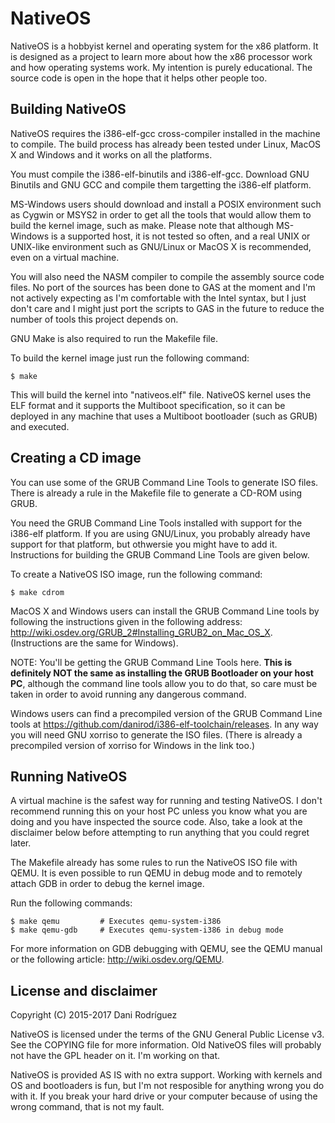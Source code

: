 # NativeOS

NativeOS is a hobbyist kernel and operating system for the x86
platform. It is designed as a project to learn more about how the x86
processor work and how operating systems work. My intention is purely
educational. The source code is open in the hope that it helps other
people too.

## Building NativeOS

NativeOS requires the i386-elf-gcc cross-compiler installed in the
machine to compile. The build process has already been tested under
Linux, MacOS X and Windows and it works on all the platforms.

You must compile the i386-elf-binutils and i386-elf-gcc. Download
GNU Binutils and GNU GCC and compile them targetting the i386-elf
platform.

MS-Windows users should download and install a POSIX environment
such as Cygwin or MSYS2 in order to get all the tools that would
allow them to build the kernel image, such as make. Please note
that although MS-Windows is a supported host, it is not tested
so often, and a real UNIX or UNIX-like environment such as GNU/Linux
or MacOS X is recommended, even on a virtual machine.

You will also need the NASM compiler to compile the assembly source
code files. No port of the sources has been done to GAS at the moment
and I'm not actively expecting as I'm comfortable with the Intel
syntax, but I just don't care and I might just port the scripts to
GAS in the future to reduce the number of tools this project depends
on.

GNU Make is also required to run the Makefile file.

To build the kernel image just run the following command:

    $ make

This will build the kernel into "nativeos.elf" file. NativeOS kernel
uses the ELF format and it supports the Multiboot specification, so it
can be deployed in any machine that uses a Multiboot bootloader (such
as GRUB) and executed.

## Creating a CD image

You can use some of the GRUB Command Line Tools to generate ISO files.
There is already a rule in the Makefile file to generate a CD-ROM using
GRUB.

You need the GRUB Command Line Tools installed with support for the
i386-elf platform. If you are using GNU/Linux, you probably already
have support for that platform, but othwersie you might have to
add it. Instructions for building the GRUB Command Line Tools are given
below.

To create a NativeOS ISO image, run the following command:

    $ make cdrom

MacOS X and Windows users can install the GRUB Command Line tools by
following the instructions given in the following address:
<http://wiki.osdev.org/GRUB_2#Installing_GRUB2_on_Mac_OS_X>.
(Instructions are the same for Windows).

NOTE: You'll be getting the GRUB Command Line Tools here. **This is
definitely NOT the same as installing the GRUB Bootloader on your
host PC**, although the command line tools allow you to do that, so
care must be taken in order to avoid running any dangerous command.

Windows users can find a precompiled version of the GRUB Command Line
tools at <https://github.com/danirod/i386-elf-toolchain/releases>.
In any way you will need GNU xorriso to generate the ISO files.
(There is already a precompiled version of xorriso for Windows in
the link too.)

## Running NativeOS

A virtual machine is the safest way for running and testing NativeOS.
I don't recommend running this on your host PC unless you know what
you are doing and you have inspected the source code. Also, take a
look at the disclaimer below before attempting to run anything that
you could regret later.

The Makefile already has some rules to run the NativeOS ISO file with
QEMU. It is even possible to run QEMU in debug mode and to remotely
attach GDB in order to debug the kernel image.

Run the following commands:

    $ make qemu         # Executes qemu-system-i386
    $ make qemu-gdb     # Executes qemu-system-i386 in debug mode

For more information on GDB debugging with QEMU, see the QEMU
manual or the following article: <http://wiki.osdev.org/QEMU>.

## License and disclaimer

Copyright (C) 2015-2017 Dani Rodríguez

NativeOS is licensed under the terms of the GNU General Public License v3.
See the COPYING file for more information. Old NativeOS files will
probably not have the GPL header on it. I'm working on that.

NativeOS is provided AS IS with no extra support. Working with kernels
and OS and bootloaders is fun, but I'm not resposible for anything wrong
you do with it. If you break your hard drive or your computer because
of using the wrong command, that is not my fault.
